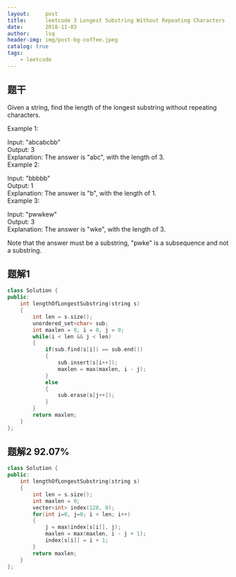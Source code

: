 ```yaml
---
layout:     post
title:      leetcode 3 Longest Substring Without Repeating Characters    
date:       2018-11-03    
author:     lsq    
header-img: img/post-bg-coffee.jpeg
catalog: true
tags:
    - leetcode
---
```


## 题干
Given a string, find the length of the longest substring without repeating characters.

Example 1:

Input: "abcabcbb"    
Output: 3     
Explanation: The answer is "abc", with the length of 3.    
Example 2:   
   
Input: "bbbbb"   
Output: 1    
Explanation: The answer is "b", with the length of 1.   
Example 3:    

Input: "pwwkew"     
Output: 3    
Explanation: The answer is "wke", with the length of 3.     

Note that the answer must be a substring, "pwke" is a subsequence and not a substring.       


## 题解1
 
```c++  
class Solution {
public:
    int lengthOfLongestSubstring(string s) 
    {
        int len = s.size();
        unordered_set<char> sub;
        int maxlen = 0, i = 0, j = 0;
        while(i < len && j < len)
        {
            if(sub.find(s[i]) == sub.end())
            {
                sub.insert(s[i++]);
                maxlen = max(maxlen, i - j);
            }
            else
            {
                sub.erase(s[j++]);
            }
        }
        return maxlen;
    }
};
```

## 题解2 92.07%
```c++
class Solution {
public:
    int lengthOfLongestSubstring(string s) 
    {
        int len = s.size();
        int maxlen = 0;
        vector<int> index(128, 0);
        for(int i=0, j=0; i < len; i++)
        {
            j = max(index[s[i]], j);
            maxlen = max(maxlen, i - j + 1);
            index[s[i]] = i + 1;
        }
        return maxlen;
    }
};
```
